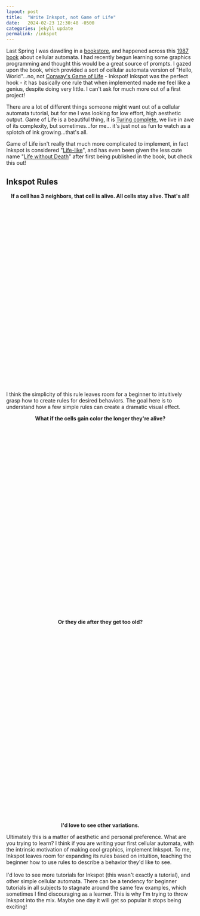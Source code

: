 ```yaml
---
layout: post
title:  "Write Inkspot, not Game of Life"
date:   2024-02-23 12:30:48 -0500
categories: jekyll update
permalink: /inkspot
---
```


Last Spring I was dawdling in a [bookstore](https://www.greymatterbookstore.com/), and happened across this [1987 book](https://mitpress.mit.edu/9780262526319/cellular-automata-machines/) about cellular automata. I had recently begun learning some graphics programming and thought this would be a great source of prompts. I gazed upon the book, which provided a sort of cellular automata version of "Hello, World"...no, not [Conway's Game of Life](https://en.wikipedia.org/wiki/Conway%27s_Game_of_Life) - Inkspot! Inkspot was the perfect hook - it has basically one rule that when implemented made me feel like a genius, despite doing very little. I can't ask for much more out of a first project!

There are a lot of different things someone might want out of a cellular automata tutorial, but for me I was looking for low effort, high aesthetic output. Game of Life is a beautiful thing, it is [Turing complete](https://en.wikipedia.org/wiki/Turing_completeness), we live in awe of its complexity, but sometimes...for me... it's just not as fun to watch as a splotch of ink growing...that's all.

Game of Life isn't really that much more complicated to implement, in fact Inkspot is considered "[Life-like](https://en.wikipedia.org/wiki/Life-like_cellular_automaton)", and has even been given the less cute name "[Life without Death](https://en.wikipedia.org/wiki/Life_without_Death)" after first being published in the book, but check this out!

## Inkspot Rules
<p style="text-align: center; font-weight: bold"> If a cell has 3 neighbors, that cell is alive. All cells stay alive. That's all!</p>
<div id="Plain" class="canvas-div" style="width: min(500px, calc(90vw - 5px)); height: min(500px, calc(90vw - 5px));">
</div>
I think the simplicity of this rule leaves room for a beginner to intuitively grasp how to create rules for desired behaviors. The goal here is to understand how a few simple rules can create a dramatic visual effect.
<p style="text-align: center; font-weight: bold">What if the cells gain color the longer they're alive?</p>
<div id="Age" class="canvas-div" style="width: min(500px, calc(90vw - 5px)); height: min(500px, calc(90vw - 5px));">
</div>
<p style="text-align: center; font-weight: bold">Or they die after they get too old?<p>
<div id="Die" class="canvas-div" style="width: min(500px, calc(90vw - 5px)); height: min(500px, calc(90vw - 5px));">
</div>

<p style="text-align: center; font-weight: bold;">I'd love to see other variations.</p>

Ultimately this is a matter of aesthetic and personal preference. What are you trying to learn? I think if you are writing your first cellular automata, with the intrinsic motivation of making cool graphics, implement Inkspot. To me, Inkspot leaves room for expanding its rules based on intuition, teaching the beginner how to use rules to describe a behavior they'd like to see. 
<br><br>
I'd love to see more tutorials for Inkspot (this wasn't exactly a tutorial), and other simple cellular automata. There can be a tendency for beginner tutorials in all subjects to stagnate around the same few examples, which sometimes I find discouraging as a learner. This is why I'm trying to throw Inkspot into the mix. Maybe one day it will get so popular it stops being exciting!
  <script type="importmap">
    {
          "imports": {
            "three": "https://unpkg.com/three@0.158/build/three.module.js",
            "three/addons/": "https://unpkg.com/three@0.158/examples/jsm/",
            "postprocessing": "https://cdn.jsdelivr.net/npm/postprocessing@6.33.3/+esm"
          }
        }
      </script>
  <script id="vertexShader" type="x-shader/x-vertex">
    varying vec2 vUvs;
      
      void main() {
          gl_Position = projectionMatrix * modelViewMatrix * vec4(position, 1.0);
          vUvs = uv;
      }
</script>
  <script id="fragmentShaderScreen" type="x-shader/x-fragment">

    precision mediump float;
      //Our input texture
      uniform sampler2D uTexture; 
      uniform sampler2D uTextureTwo;
        varying vec2 vUvs;
        uniform vec2 uResolution;
        uniform vec2 uMouse;
      
      void main() {
          //special method to sample from texture
          vec2 normMouse = uMouse/uResolution;
          vec4 initTexture = texture2D(uTexture, vUvs);
          vec4 helloTexture = texture2D(uTextureTwo, vUvs);
          vec2 st = gl_FragCoord.xy / uResolution.xy;
      
          vec3 colour = initTexture.rgb;

          if(helloTexture.r > 0. && initTexture.r != 0.){
            colour = initTexture.rgb;
          }
      
          gl_FragColor = vec4(colour, 1.0);
          //gl_FragColor = vec4(normMouse.x, normMouse.y, 1.,1.);
      
      }
</script>

  <script id="fragmentShaderBufferPlain" type="x-shader/x-fragment">

    precision mediump float;
      //Our input texture
      uniform sampler2D uTexture; 
      uniform sampler2D uTextureTwo; 
      uniform vec2 uResolution;
      uniform vec2 uMouse;
        varying vec2 vUvs;

        float GetNeighbours(vec2 p) {
          float count = 0.0;
      
          for(float y = -1.0; y <= 1.0; y++) {
              for(float x = -1.0; x <= 1.0; x++) {
      
                  if(x == 0.0 && y == 0.0)
                      continue;
      
                  // Scale the offset down
                  vec2 offset = vec2(x, y) / uResolution.xy;	
                  // Apply offset and sample texture	 
                  vec4 lookup = texture2D(uTexture, p + offset); 
                   // Accumulate the result
                  count += lookup.r > 0.0 ? 1.0 : 0.0;
              }
          }
      
          return count;
      }

      void main() {

      vec2 normMouse = vec2(uMouse.x, abs(uMouse.y - uResolution.y));
      normMouse = normMouse/uResolution;
      vec2 normCoord = gl_FragCoord.xy/uResolution;
      vec3 color = vec3(0.0);
      float neighbors = 0.0;

      neighbors += GetNeighbours(vUvs);
      
      color = texture2D(uTexture, vUvs).rgb;
      vec2 checkMouse = normMouse - normCoord;
      float alpha = 1.0;
        
        if(abs(checkMouse.x) < .003 && abs(checkMouse.y) < .003){
          color = vec3(1.);
        }
        
        if(neighbors == 3.){
          color = vec3(1.);
        }

      gl_FragColor = vec4(color, alpha);
      }
          </script>
          
  <script id="fragmentShaderBufferAge" type="x-shader/x-fragment">

    precision mediump float;
      //Our input texture
      uniform sampler2D uTexture; 
      uniform sampler2D uTextureTwo; 
      uniform vec2 uResolution;
      uniform vec2 uMouse;
        varying vec2 vUvs;

        float GetNeighbours(vec2 p) {
          float count = 0.0;
      
          for(float y = -1.0; y <= 1.0; y++) {
              for(float x = -1.0; x <= 1.0; x++) {
      
                  if(x == 0.0 && y == 0.0)
                      continue;
      
                  // Scale the offset down
                  vec2 offset = vec2(x, y) / uResolution.xy;	
                  // Apply offset and sample texture	 
                  vec4 lookup = texture2D(uTexture, p + offset); 
                   // Accumulate the result
                  count += lookup.r > 0.0 ? 1.0 : 0.0;
              }
          }
      
          return count;
      }

      void main() {

      vec2 normMouse = vec2(uMouse.x, abs(uMouse.y - uResolution.y));
      normMouse = normMouse/uResolution;
      vec2 normCoord = gl_FragCoord.xy/uResolution;
      vec3 color = vec3(0.0);
      float neighbors = 0.0;

      neighbors += GetNeighbours(vUvs);
      
      color = texture2D(uTexture, vUvs).rgb;
      vec2 checkMouse = normMouse - normCoord;
      float alpha = 1.0;
        
        if(abs(checkMouse.x) < .003 && abs(checkMouse.y) < .003){
          color = vec3(0.01,0.,0.);
        }
        
        if(color.r > 0. && color.r < 1.){
          color = color + vec3(.01,0.,0.);
        } else if(neighbors == 3.){
          color = vec3(.01);
        }
        

      gl_FragColor = vec4(color, alpha);
      }
          </script>
          
  <script id="fragmentShaderBufferDie" type="x-shader/x-fragment">

    precision mediump float;
      //Our input texture
      uniform sampler2D uTexture; 
      uniform sampler2D uTextureTwo; 
      uniform vec2 uResolution;
      uniform vec2 uMouse;
        varying vec2 vUvs;

        float GetNeighbours(vec2 p) {
          float count = 0.0;
      
          for(float y = -1.0; y <= 1.0; y++) {
              for(float x = -1.0; x <= 1.0; x++) {
      
                  if(x == 0.0 && y == 0.0)
                      continue;
      
                  // Scale the offset down
                  vec2 offset = vec2(x, y) / uResolution.xy;	
                  // Apply offset and sample texture	 
                  vec4 lookup = texture2D(uTexture, p + offset); 
                   // Accumulate the result
                  count += lookup.g > 0.0 ? 1.0 : 0.0;
              }
          }
      
          return count;
      }

      void main() {

      vec2 normMouse = vec2(uMouse.x, abs(uMouse.y - uResolution.y));
      normMouse = normMouse/uResolution;
      vec2 normCoord = gl_FragCoord.xy/uResolution;
      vec3 color = vec3(0.0);
      float neighbors = 0.0;

      neighbors += GetNeighbours(vUvs);
      
      color = texture2D(uTexture, vUvs).rgb;
      vec2 checkMouse = normMouse - normCoord;
      float alpha = 1.0;
        
        if(abs(checkMouse.x) < .003 && abs(checkMouse.y) < .003){
          color = vec3(0.,0.01,0.);
        }
        
        if(color.g > 0.){
          color = color + vec3(0,.005,0.);
        } else if(neighbors == 3.){
          color = vec3(0.,0.1,0.);
        }

        if(color.g > 4.){
          color = vec3(0.);
        }
        

      gl_FragColor = vec4(color, alpha);
      }
          </script>
          
<script type=module>
    import * as THREE from 'three';

class JulieShader {
    constructor(elementID="Plain") {
        this.version = elementID;
    }

    async initialize() {
        this.renderer = new THREE.WebGLRenderer()
        this.canvasElement = document.getElementById(this.version);
        const resetButton = document.createElement('button');
        resetButton.innerHTML = "Reset";
        resetButton.className = "reset-button";
        resetButton.onclick = () => {
            this.planeMesh.material.uniforms.uTexture.value = this.createDataTexture();
            this.bufferMaterial.uniforms.uTexture.value = this.createDataTexture();
        }
        this.canvasElement.appendChild(this.renderer.domElement)
        this.canvasElement.appendChild(resetButton);

        window.addEventListener('resize', () => {
            this.onWindowResize()
        }, false)

        this.scene = new THREE.Scene();
        this.bufferScene = new THREE.Scene();

        this.dimensions = {
            width: this.canvasElement.clientWidth,
            height: this.canvasElement.clientHeight
        };

        //Screen resolution
        this.resolution = new THREE.Vector3(
            this.dimensions.width,
            this.dimensions.height,
            window.devicePixelRatio
        );


        // Create a new framebuffer we will use to render to
        // the video card memory
        this.renderBufferA = new THREE.WebGLRenderTarget(
            this.dimensions.width,
            this.dimensions.height, {
                minFilter: THREE.NearestFilter,
                magFilter: THREE.NearestFilter,
                format: THREE.RGBAFormat,
                type: THREE.FloatType,
                stencilBuffer: false
            }
        )
        // Create a new framebuffer we will use to render to
        // the video card memory
        this.renderBufferB = new THREE.WebGLRenderTarget(
            this.dimensions.width,
            this.dimensions.height, {
                minFilter: THREE.NearestFilter,
                magFilter: THREE.NearestFilter,
                format: THREE.RGBAFormat,
                type: THREE.FloatType,
                stencilBuffer: false
            }
        )

        this.camera = new THREE.OrthographicCamera(-1, 1, 1, -1, 0, 100);
        // this.camera = new THREE.PerspectiveCamera(45, this.dimensions.width / this.dimensions.height, 1, 1000);
        // this.camera.position.z = 1;

        await this.setupProject();

        this.previousRAF = null;
        this.onWindowResize();
        this.raf()
    }

    async setupProject() {
        const dataTexture = this.createDataTexture();
        const loader = new THREE.TextureLoader();

        // Buffer Material
        this.bufferMaterial = new THREE.ShaderMaterial({
            uniforms: {
                uTexture: {
                    value: dataTexture
                },
                uResolution: {
                    value: this.resolution
                },
                uMouse: {
                    value: {
                        x: 1.0,
                        y: 1.0
                    }
                },
                uTextureTwo: { type: "t", value: loader.load( "test.png" ) }
            },
            vertexShader: document.getElementById('vertexShader').textContent,
            fragmentShader: document.getElementById(`fragmentShaderBuffer${this.version}`).textContent
        });


        this.material = new THREE.ShaderMaterial({
            uniforms: {
                uTexture: {
                    value: null
                },
                uResolution: {
                    value: this.resolution
                },
                uMouse: {
                    value: {
                        x: 1.0,
                        y: 1.0
                    }
                },
                uTextureTwo: { type: "t", value: loader.load( "test.png" ) }
            },
            vertexShader: document.getElementById('vertexShader').textContent,
            fragmentShader: document.getElementById('fragmentShaderScreen').textContent
        })

        const geometry = new THREE.PlaneGeometry(2, 2);
        // const geometry = new THREE.BoxGeometry(2, 2, 2);

        // Meshes
        this.bufferMesh = new THREE.Mesh(geometry, this.bufferMaterial);
        this.bufferScene.add(this.bufferMesh)


        this.planeMesh = new THREE.Mesh(geometry, this.material)
        this.scene.add(this.planeMesh)

        this.renderer.domElement.addEventListener('mousemove', (e) => {
          const rect = this.renderer.domElement.getBoundingClientRect();
          const x = e.clientX - rect.left;
          const y = e.clientY - rect.top;

          this.material.uniforms.uMouse.value.x = x;
          this.material.uniforms.uMouse.value.y = y;
            
          this.bufferMaterial.uniforms.uMouse.value.x = x;
          this.bufferMaterial.uniforms.uMouse.value.y = y;
        })

        this.renderer.domElement.addEventListener('touchmove', (e) => {
          event.preventDefault()
          const rect = this.renderer.domElement.getBoundingClientRect();
          const x = e.clientX - rect.left;
          const y = e.clientY - rect.top;

          this.material.uniforms.uMouse.value.x = x;
          this.material.uniforms.uMouse.value.y = y;
            
          this.bufferMaterial.uniforms.uMouse.value.x = x;
          this.bufferMaterial.uniforms.uMouse.value.y = y;
        })
    }

    onWindowResize() {
        // Update renderer
        this.renderer.setSize(this.canvasElement.clientWidth, this.canvasElement.clientHeight)
        // this.renderer.setPixelRatio(Math.min(window.devicePixelRatio, 2))

        this.dimensions.width = this.canvasElement.clientWidth
        this.dimensions.height = this.canvasElement.clientHeight

        // Update camera
        this.camera.updateProjectionMatrix()

        // //update uniforms
        this.material.uniforms.uResolution.value.x = this.dimensions.width
        this.material.uniforms.uResolution.value.y = this.dimensions.height

        this.bufferMaterial.uniforms.uResolution.value.x = this.dimensions.width
        this.bufferMaterial.uniforms.uResolution.value.y = this.dimensions.height
    }

    raf() {
        requestAnimationFrame(t => {
            if (this.previousRAF === null) {
                this.previousRAF = t;
                this.setupProject(t - this.previousRAF)
            }

            // this.planeMesh.rotation.z += .01;

            this.renderer.setRenderTarget(this.renderBufferA);
            this.renderer.render(this.bufferScene, this.camera)

            this.planeMesh.material.uniforms.uTexture.value = this.renderBufferA.texture;

            this.renderer.setRenderTarget(null);
            this.renderer.render(this.scene, this.camera)

            const temp = this.renderBufferA
            this.renderBufferA = this.renderBufferB
            this.renderBufferB = temp
            //output becomes input
            this.bufferMaterial.uniforms.uTexture.value = this.renderBufferB.texture;

            this.raf()
            this.previousRAF = t
        })
    }


    /**
     * CREATE RANDOM NOISY TEXTURE
     */
    createDataTexture() {
        // create a buffer with color data

        var size = this.dimensions.width * this.dimensions.height;
        var data = new Uint8Array(4 * size);

        for (var i = 0; i < size; i++) {
            var stride = i * 4;

            if (Math.random() < 0.01) {
                data[stride] = Math.floor(Math.random() * 255);
                data[stride + 1] = Math.floor(Math.random() * 255);
                data[stride + 2] =Math.floor(Math.random() * 255);
                data[stride + 3] = 255;
            } else {
                data[stride] = 0;
                data[stride + 1] =0;
                data[stride + 2] = 0;
                data[stride + 3] = 255;
            }
            
            data[stride] = 0;
            data[stride + 1] =0;
            data[stride + 2] = 0;
            data[stride + 3] = 255;
        }

        // used the buffer to create a DataTexture

        // console.log(data);
        var texture = new THREE.DataTexture(
            data,
            this.dimensions.width,
            this.dimensions.height,
            THREE.RGBAFormat
        );
        texture.needsUpdate = true;

        return texture;
    }
}

window.mobileCheck = function() {
  let check = false;
  (function(a){if(/(android|bb\d+|meego).+mobile|avantgo|bada\/|blackberry|blazer|compal|elaine|fennec|hiptop|iemobile|ip(hone|od)|iris|kindle|lge |maemo|midp|mmp|mobile.+firefox|netfront|opera m(ob|in)i|palm( os)?|phone|p(ixi|re)\/|plucker|pocket|psp|series(4|6)0|symbian|treo|up\.(browser|link)|vodafone|wap|windows ce|xda|xiino/i.test(a)||/1207|6310|6590|3gso|4thp|50[1-6]i|770s|802s|a wa|abac|ac(er|oo|s\-)|ai(ko|rn)|al(av|ca|co)|amoi|an(ex|ny|yw)|aptu|ar(ch|go)|as(te|us)|attw|au(di|\-m|r |s )|avan|be(ck|ll|nq)|bi(lb|rd)|bl(ac|az)|br(e|v)w|bumb|bw\-(n|u)|c55\/|capi|ccwa|cdm\-|cell|chtm|cldc|cmd\-|co(mp|nd)|craw|da(it|ll|ng)|dbte|dc\-s|devi|dica|dmob|do(c|p)o|ds(12|\-d)|el(49|ai)|em(l2|ul)|er(ic|k0)|esl8|ez([4-7]0|os|wa|ze)|fetc|fly(\-|_)|g1 u|g560|gene|gf\-5|g\-mo|go(\.w|od)|gr(ad|un)|haie|hcit|hd\-(m|p|t)|hei\-|hi(pt|ta)|hp( i|ip)|hs\-c|ht(c(\-| |_|a|g|p|s|t)|tp)|hu(aw|tc)|i\-(20|go|ma)|i230|iac( |\-|\/)|ibro|idea|ig01|ikom|im1k|inno|ipaq|iris|ja(t|v)a|jbro|jemu|jigs|kddi|keji|kgt( |\/)|klon|kpt |kwc\-|kyo(c|k)|le(no|xi)|lg( g|\/(k|l|u)|50|54|\-[a-w])|libw|lynx|m1\-w|m3ga|m50\/|ma(te|ui|xo)|mc(01|21|ca)|m\-cr|me(rc|ri)|mi(o8|oa|ts)|mmef|mo(01|02|bi|de|do|t(\-| |o|v)|zz)|mt(50|p1|v )|mwbp|mywa|n10[0-2]|n20[2-3]|n30(0|2)|n50(0|2|5)|n7(0(0|1)|10)|ne((c|m)\-|on|tf|wf|wg|wt)|nok(6|i)|nzph|o2im|op(ti|wv)|oran|owg1|p800|pan(a|d|t)|pdxg|pg(13|\-([1-8]|c))|phil|pire|pl(ay|uc)|pn\-2|po(ck|rt|se)|prox|psio|pt\-g|qa\-a|qc(07|12|21|32|60|\-[2-7]|i\-)|qtek|r380|r600|raks|rim9|ro(ve|zo)|s55\/|sa(ge|ma|mm|ms|ny|va)|sc(01|h\-|oo|p\-)|sdk\/|se(c(\-|0|1)|47|mc|nd|ri)|sgh\-|shar|sie(\-|m)|sk\-0|sl(45|id)|sm(al|ar|b3|it|t5)|so(ft|ny)|sp(01|h\-|v\-|v )|sy(01|mb)|t2(18|50)|t6(00|10|18)|ta(gt|lk)|tcl\-|tdg\-|tel(i|m)|tim\-|t\-mo|to(pl|sh)|ts(70|m\-|m3|m5)|tx\-9|up(\.b|g1|si)|utst|v400|v750|veri|vi(rg|te)|vk(40|5[0-3]|\-v)|vm40|voda|vulc|vx(52|53|60|61|70|80|81|83|85|98)|w3c(\-| )|webc|whit|wi(g |nc|nw)|wmlb|wonu|x700|yas\-|your|zeto|zte\-/i.test(a.substr(0,4))) check = true;})(navigator.userAgent||navigator.vendor||window.opera);
  return check;
};

let PLAIN = null
let AGE = null
let DIE = null


window.addEventListener('DOMContentLoaded', async () => {
    PLAIN = new JulieShader("Plain");
    AGE = new JulieShader("Age");
    DIE = new JulieShader("Die");
    
    await PLAIN.initialize()
    await AGE.initialize()
    await DIE.initialize()
})
</script>